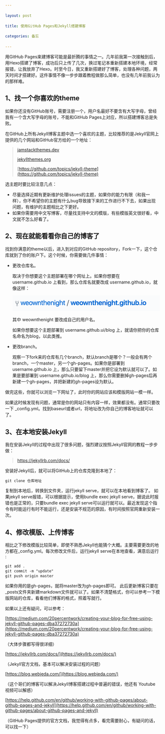 ```yaml
---

layout: post

title: 使用GitHub Pages和Jekyll搭建博客

categories: 备忘

---
```


用GitHub Pages来建博客可能是最折腾的事情之一。几年前我第一次接触到后，用Hexo搭建了博客，成功后只上传了几次，换过笔记本重新搭建本地环境，经常报错，让我放弃了Hexo。时至今日，我又重新搭建好了博客，处理各种问题，两天时间才搭建好。这件事情不像一步步跟着教程做那么简单，也没有几年前我认为的那样难。

## 1、找一个你喜欢的theme

如果你还没有GitHub账号，需要注册一个，用户名最好不要含有大写字母，曾经我有一个含大写字母的账号，不能和GitHub Pages上对应，所以搭建博客总是失败。

在GitHub上所有Jekyll博客主题中选一个喜欢的主题，比较推荐的是Jekyll官网上提供的几个网站和GitHub官方给的一个地址：

> [jamstackthemes.dev](https://jamstackthemes.dev/ssg/jekyll/)
>
> [jekyllthemes.org](http://jekyllthemes.org/)
>
> [https://github.com/topics/jekyll-theme](https://github.com/topics/jekyll-theme)



选主题时要比较注意几点：

- 尽量选择近期有更新维护处理issues的主题，如果你的能力有限（和我一样），你不希望你的主题有什么bug导致接下来的工作进行不下去，如果出现问题，有维护的主题相比之下更好。
- 如果你需要用中文写博客，尽量找支持中文的模版，有些模版英文很好看，中文就不怎么好看了。

## 2、现在就能看看你自己的博客了

找到你满意的theme以后，进入到对应的GitHub repository，Fork一下，这个仓库就到了你的账户下。这个时候，你需要做几件事情：

- 更改仓库名。

  取决于你想要这个主题部署在哪个网址上。如果你想要在 username.github.io 上看到，那么仓库名就要改成 username.github.io，就像这样：

  ![image-1](/images/posts/weownthenight.png)

  其中 weownthenight 要改成自己的用户名。

  如果你想要这个主题部署到 username.github.ui/blog 上，就请你把你的仓库名命名为blog，以此类推。

- 更改branch。

  观察一下fork来的仓库有几个branch，默认branch是哪个？一般会有两个branch，一个master，另一个gh-pages。如果你是部署到 username.github.io 上，那么只要留下master并把它设为默认就可以了。如果是要部署到 username.github.io/blog 上，那么你需要删掉gh-pages后再新建一个gh-pages，并把新建的gh-pages设为默认。

做完这些，你就可以浏览一下网址了，此时你的网站应该和模版网站一模一样。

如果这时候发现有问题，通常是你的网站只有内容一样，效果都没有。通常只要改一下 _config.yml。找到baseurl或者url，将地址改为你自己的博客地址就可以了。

## 3、在本地安装Jekyll

我在安装Jekyll的过程中出现了很多问题，强烈建议按照Jekyll官网的教程一步步做：

> https://jekyllrb.com/docs/

安装好Jekyll后，就可以将GitHub上的仓库克隆到本地了：

```
git clone 仓库地址
```

复制到本地后，转换到文件夹，运行jekyll serve，就可以在本地看到博客了。
如果jekyll serve报错，可以根据提示，使用bundle exec jekyll serve，据说此时报错也是正常的，只要bundle exec jekyll serve可以运行就可以。最近发现这个指令有时能运行有时不能运行，还是安装不规范的原因，有时间按照官网重新安装一次。

## 4、修改模版、上传博客

相比之下修改模版比较简单，即使不熟悉Jekyll也能猜个大概。主要需要更改的地方都在_config.yml。每次修改文件后，运行jekyll serve在本地查看，满意后运行 :

```
git add .
git commit -m "update"
git push origin master
```

如果你用的是gh-pages，就将master改为gh-pages即可。
此后更新博客只要在_posts文件夹新建markdown文件就可以了。如果不清楚格式，你可以参考一下模版网站的仓库，看看他们博客的格式，照着写就行。

如果以上还有疑问，可以参考：

 [https://medium.com/20percentwork/creating-your-blog-for-free-using-jekyll-github-pages-dba37272730a](https://medium.com/20percentwork/creating-your-blog-for-free-using-jekyll-github-pages-dba37272730a)

（大体步骤都写得很详细）

[https://jekyllrb.com/docs/](https://jekyllrb.com/docs/)

（Jekyll官方文档，基本可以解决安装过程的问题）

[https://blog.webjeda.com/](https://blog.webjeda.com/)

（这个哥们的博客可以解决Jekyll博客搭建过程中普遍的错误，他还有 Youtube 视频可以解惑）

[https://help.github.com/en/github/working-with-github-pages/about-github-pages-and-jekyll](https://help.github.com/en/github/working-with-github-pages/about-github-pages-and-jekyll)

（GitHub Pages提供的官方文档，我觉得有点多，看完需要耐心，有疑问的话，可以找一下）